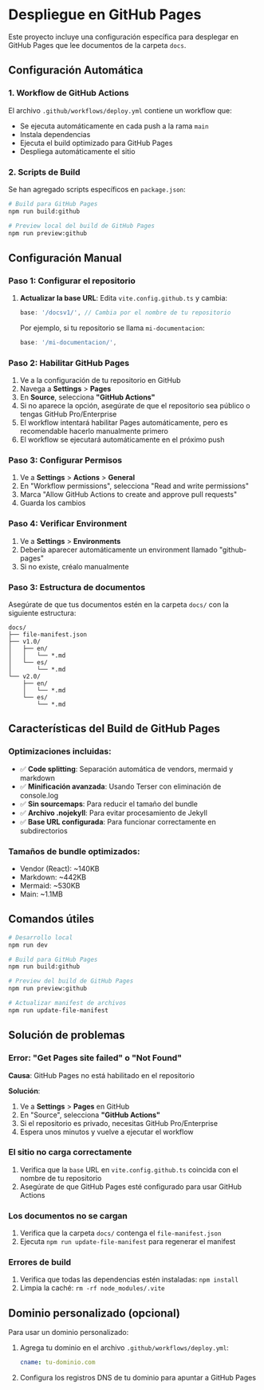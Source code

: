 # Despliegue en GitHub Pages

Este proyecto incluye una configuración específica para desplegar en GitHub Pages que lee documentos de la carpeta `docs`.

## Configuración Automática

### 1. Workflow de GitHub Actions

El archivo `.github/workflows/deploy.yml` contiene un workflow que:
- Se ejecuta automáticamente en cada push a la rama `main`
- Instala dependencias
- Ejecuta el build optimizado para GitHub Pages
- Despliega automáticamente el sitio

### 2. Scripts de Build

Se han agregado scripts específicos en `package.json`:

```bash
# Build para GitHub Pages
npm run build:github

# Preview local del build de GitHub Pages
npm run preview:github
```

## Configuración Manual

### Paso 1: Configurar el repositorio

1. **Actualizar la base URL**: Edita `vite.config.github.ts` y cambia:
   ```typescript
   base: '/docsv1/', // Cambia por el nombre de tu repositorio
   ```
   Por ejemplo, si tu repositorio se llama `mi-documentacion`:
   ```typescript
   base: '/mi-documentacion/',
   ```

### Paso 2: Habilitar GitHub Pages

1. Ve a la configuración de tu repositorio en GitHub
2. Navega a **Settings** > **Pages**
3. En **Source**, selecciona **"GitHub Actions"**
4. Si no aparece la opción, asegúrate de que el repositorio sea público o tengas GitHub Pro/Enterprise
5. El workflow intentará habilitar Pages automáticamente, pero es recomendable hacerlo manualmente primero
6. El workflow se ejecutará automáticamente en el próximo push

### Paso 3: Configurar Permisos

1. Ve a **Settings** > **Actions** > **General**
2. En "Workflow permissions", selecciona "Read and write permissions"
3. Marca "Allow GitHub Actions to create and approve pull requests"
4. Guarda los cambios

### Paso 4: Verificar Environment

1. Ve a **Settings** > **Environments**
2. Debería aparecer automáticamente un environment llamado "github-pages"
3. Si no existe, créalo manualmente

### Paso 3: Estructura de documentos

Asegúrate de que tus documentos estén en la carpeta `docs/` con la siguiente estructura:

```
docs/
├── file-manifest.json
├── v1.0/
│   ├── en/
│   │   └── *.md
│   └── es/
│       └── *.md
└── v2.0/
    ├── en/
    │   └── *.md
    └── es/
        └── *.md
```

## Características del Build de GitHub Pages

### Optimizaciones incluidas:
- ✅ **Code splitting**: Separación automática de vendors, mermaid y markdown
- ✅ **Minificación avanzada**: Usando Terser con eliminación de console.log
- ✅ **Sin sourcemaps**: Para reducir el tamaño del bundle
- ✅ **Archivo .nojekyll**: Para evitar procesamiento de Jekyll
- ✅ **Base URL configurada**: Para funcionar correctamente en subdirectorios

### Tamaños de bundle optimizados:
- Vendor (React): ~140KB
- Markdown: ~442KB
- Mermaid: ~530KB
- Main: ~1.1MB

## Comandos útiles

```bash
# Desarrollo local
npm run dev

# Build para GitHub Pages
npm run build:github

# Preview del build de GitHub Pages
npm run preview:github

# Actualizar manifest de archivos
npm run update-file-manifest
```

## Solución de problemas

### Error: "Get Pages site failed" o "Not Found"
**Causa**: GitHub Pages no está habilitado en el repositorio

**Solución**:
1. Ve a **Settings** > **Pages** en GitHub
2. En "Source", selecciona **"GitHub Actions"**
3. Si el repositorio es privado, necesitas GitHub Pro/Enterprise
4. Espera unos minutos y vuelve a ejecutar el workflow

### El sitio no carga correctamente
1. Verifica que la `base` URL en `vite.config.github.ts` coincida con el nombre de tu repositorio
2. Asegúrate de que GitHub Pages esté configurado para usar GitHub Actions

### Los documentos no se cargan
1. Verifica que la carpeta `docs/` contenga el `file-manifest.json`
2. Ejecuta `npm run update-file-manifest` para regenerar el manifest

### Errores de build
1. Verifica que todas las dependencias estén instaladas: `npm install`
2. Limpia la caché: `rm -rf node_modules/.vite`

## Dominio personalizado (opcional)

Para usar un dominio personalizado:
1. Agrega tu dominio en el archivo `.github/workflows/deploy.yml`:
   ```yaml
   cname: tu-dominio.com
   ```
2. Configura los registros DNS de tu dominio para apuntar a GitHub Pages